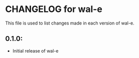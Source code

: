 # CHANGELOG for wal-e

This file is used to list changes made in each version of wal-e.

## 0.1.0:

* Initial release of wal-e
